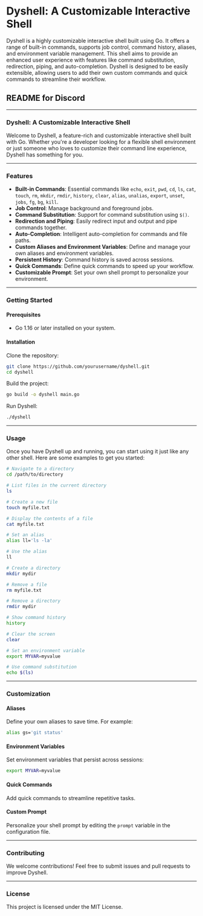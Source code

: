 # Dyshell: A Customizable Interactive Shell

Dyshell is a highly customizable interactive shell built using Go. It offers a range of built-in commands, supports job control, command history, aliases, and environment variable management. This shell aims to provide an enhanced user experience with features like command substitution, redirection, piping, and auto-completion. Dyshell is designed to be easily extensible, allowing users to add their own custom commands and quick commands to streamline their workflow.

## README for Discord

---

### Dyshell: A Customizable Interactive Shell

Welcome to Dyshell, a feature-rich and customizable interactive shell built with Go. Whether you're a developer looking for a flexible shell environment or just someone who loves to customize their command line experience, Dyshell has something for you.

---

### Features

- **Built-in Commands**: Essential commands like `echo`, `exit`, `pwd`, `cd`, `ls`, `cat`, `touch`, `rm`, `mkdir`, `rmdir`, `history`, `clear`, `alias`, `unalias`, `export`, `unset`, `jobs`, `fg`, `bg`, `kill`.
- **Job Control**: Manage background and foreground jobs.
- **Command Substitution**: Support for command substitution using `$()`.
- **Redirection and Piping**: Easily redirect input and output and pipe commands together.
- **Auto-Completion**: Intelligent auto-completion for commands and file paths.
- **Custom Aliases and Environment Variables**: Define and manage your own aliases and environment variables.
- **Persistent History**: Command history is saved across sessions.
- **Quick Commands**: Define quick commands to speed up your workflow.
- **Customizable Prompt**: Set your own shell prompt to personalize your environment.

---

### Getting Started

#### Prerequisites

- Go 1.16 or later installed on your system.

#### Installation

Clone the repository:

```sh
git clone https://github.com/yourusername/dyshell.git
cd dyshell
```

Build the project:

```sh
go build -o dyshell main.go
```

Run Dyshell:

```sh
./dyshell
```

---

### Usage

Once you have Dyshell up and running, you can start using it just like any other shell. Here are some examples to get you started:

```sh
# Navigate to a directory
cd /path/to/directory

# List files in the current directory
ls

# Create a new file
touch myfile.txt

# Display the contents of a file
cat myfile.txt

# Set an alias
alias ll='ls -la'

# Use the alias
ll

# Create a directory
mkdir mydir

# Remove a file
rm myfile.txt

# Remove a directory
rmdir mydir

# Show command history
history

# Clear the screen
clear

# Set an environment variable
export MYVAR=myvalue

# Use command substitution
echo $(ls)
```

---

### Customization

#### Aliases

Define your own aliases to save time. For example:

```sh
alias gs='git status'
```

#### Environment Variables

Set environment variables that persist across sessions:

```sh
export MYVAR=myvalue
```

#### Quick Commands

Add quick commands to streamline repetitive tasks.

#### Custom Prompt

Personalize your shell prompt by editing the `prompt` variable in the configuration file.

---

### Contributing

We welcome contributions! Feel free to submit issues and pull requests to improve Dyshell.

---

### License

This project is licensed under the MIT License.
